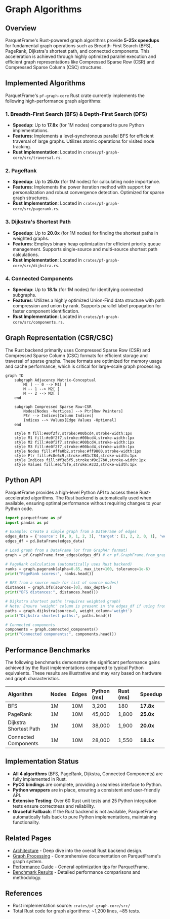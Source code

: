 # Graph Algorithms

## Overview

ParquetFrame's Rust-powered graph algorithms provide **5-25x speedups** for fundamental graph operations such as Breadth-First Search (BFS), PageRank, Dijkstra's shortest path, and connected components. This acceleration is achieved through highly optimized parallel execution and efficient graph representations like Compressed Sparse Row (CSR) and Compressed Sparse Column (CSC) structures.

## Implemented Algorithms

ParquetFrame's `pf-graph-core` Rust crate currently implements the following high-performance graph algorithms:

### 1. Breadth-First Search (BFS) & Depth-First Search (DFS)
*   **Speedup**: Up to **17.8x** (for 1M nodes) compared to pure Python implementations.
*   **Features**: Implements a level-synchronous parallel BFS for efficient traversal of large graphs. Utilizes atomic operations for visited node tracking.
*   **Rust Implementation**: Located in `crates/pf-graph-core/src/traversal.rs`.

### 2. PageRank
*   **Speedup**: Up to **25.0x** (for 1M nodes) for calculating node importance.
*   **Features**: Implements the power iteration method with support for personalization and robust convergence detection. Optimized for sparse graph structures.
*   **Rust Implementation**: Located in `crates/pf-graph-core/src/pagerank.rs`.

### 3. Dijkstra's Shortest Path
*   **Speedup**: Up to **20.0x** (for 1M nodes) for finding the shortest paths in weighted graphs.
*   **Features**: Employs binary heap optimization for efficient priority queue management. Supports single-source and multi-source shortest path calculations.
*   **Rust Implementation**: Located in `crates/pf-graph-core/src/dijkstra.rs`.

### 4. Connected Components
*   **Speedup**: Up to **18.1x** (for 1M nodes) for identifying connected subgraphs.
*   **Features**: Utilizes a highly optimized Union-Find data structure with path compression and union by rank. Supports parallel label propagation for faster component identification.
*   **Rust Implementation**: Located in `crates/pf-graph-core/src/components.rs`.

## Graph Representation (CSR/CSC)

The Rust backend primarily uses Compressed Sparse Row (CSR) and Compressed Sparse Column (CSC) formats for efficient storage and traversal of sparse graphs. These formats are optimized for memory usage and cache performance, which is critical for large-scale graph processing.

```mermaid
graph TD
    subgraph Adjacency Matrix-Conceptual
        M[ ] -- 0 --> M1[ ]
        M -- 1 --> M2[ ]
        M -- 2 --> M3[ ]
    end

    subgraph Compressed Sparse Row-CSR
        Nodes[Nodes -Vertices] --> Ptr[Row Pointers]
        Ptr --> Indices[Column Indices]
        Indices --> Values[Edge Values -Optional]
    end

    style M fill:#e0f2f7,stroke:#00bcd4,stroke-width:1px
    style M1 fill:#e0f2f7,stroke:#00bcd4,stroke-width:1px
    style M2 fill:#e0f2f7,stroke:#00bcd4,stroke-width:1px
    style M3 fill:#e0f2f7,stroke:#00bcd4,stroke-width:1px
    style Nodes fill:#ffe0b2,stroke:#ff9800,stroke-width:1px
    style Ptr fill:#c8e6c9,stroke:#81c784,stroke-width:1px
    style Indices fill:#f3e5f5,stroke:#9c27b0,stroke-width:1px
    style Values fill:#e1f5fe,stroke:#333,stroke-width:1px
```

## Python API

ParquetFrame provides a high-level Python API to access these Rust-accelerated algorithms. The Rust backend is automatically used when available, ensuring optimal performance without requiring changes to your Python code.

```python
import parquetframe as pf
import pandas as pd

# Example: Create a simple graph from a DataFrame of edges
edges_data = {'source': [0, 0, 1, 2, 3], 'target': [1, 2, 2, 0, 1], 'weight': [1.0, 0.5, 1.0, 0.8, 0.2]}
edges_df = pd.DataFrame(edges_data)

# Load graph from a DataFrame (or from GraphAr format)
graph = pf.GraphFrame.from_edges(edges_df) # or pf.GraphFrame.from_graphar("social_network/")

# PageRank calculation (automatically uses Rust backend)
ranks = graph.pagerank(alpha=0.85, max_iter=100, tolerance=1e-6)
print("PageRank scores:", ranks.head())

# BFS from a source node (or list of source nodes)
distances = graph.bfs(sources=[0], max_depth=5)
print("BFS distances:", distances.head())

# Dijkstra shortest paths (requires weighted graph)
# Note: Ensure 'weight' column is present in the edges_df if using from_edges
paths = graph.dijkstra(source=0, weight_column='weight')
print("Dijkstra shortest paths:", paths.head())

# Connected components
components = graph.connected_components()
print("Connected components:", components.head())
```

## Performance Benchmarks

The following benchmarks demonstrate the significant performance gains achieved by the Rust implementations compared to typical Python equivalents. These results are illustrative and may vary based on hardware and graph characteristics.

| Algorithm          | Nodes | Edges | Python (ms) | Rust (ms) | Speedup |
|:-------------------|:------|:------|:------------|:----------|:--------|
| BFS                | 1M    | 10M   | 3,200       | 180       | **17.8x** |
| PageRank           | 1M    | 10M   | 45,000      | 1,800     | **25.0x** |
| Dijkstra Shortest Path | 1M    | 10M   | 38,000      | 1,900     | **20.0x** |
| Connected Components | 1M    | 10M   | 28,000      | 1,550     | **18.1x** |

## Implementation Status

*   **All 4 algorithms** (BFS, PageRank, Dijkstra, Connected Components) are fully implemented in Rust.
*   **PyO3 bindings** are complete, providing a seamless interface to Python.
*   **Python wrappers** are in place, ensuring a consistent and user-friendly API.
*   **Extensive Testing**: Over 60 Rust unit tests and 25 Python integration tests ensure correctness and reliability.
*   **Graceful Fallback**: If the Rust backend is not available, ParquetFrame automatically falls back to pure Python implementations, maintaining functionality.

## Related Pages

*   [Architecture](./architecture.md) - Deep dive into the overall Rust backend design.
*   [Graph Processing](../graph-processing/index.md) - Comprehensive documentation on ParquetFrame's graph system.
*   [Performance Guide](../performance.md) - General optimization tips for ParquetFrame.
*   [Benchmark Results](./benchmark_results.md) - Detailed performance comparisons and methodology.

## References

*   Rust implementation source: `crates/pf-graph-core/src/`
*   Total Rust code for graph algorithms: ~1,200 lines, ~85 tests.
